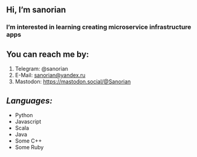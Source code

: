 ## Hi, I’m **sanorian**
### I’m interested in learning creating microservice infrastructure apps

## You can reach me by:
1. Telegram: @sanorian
1. E-Mail: sanorian@yandex.ru
1. Mastodon: https://mastodon.social/@Sanorian
## _Languages:_
- Python
- Javascript
- Scala
- Java
- Some C++
- Some Ruby

